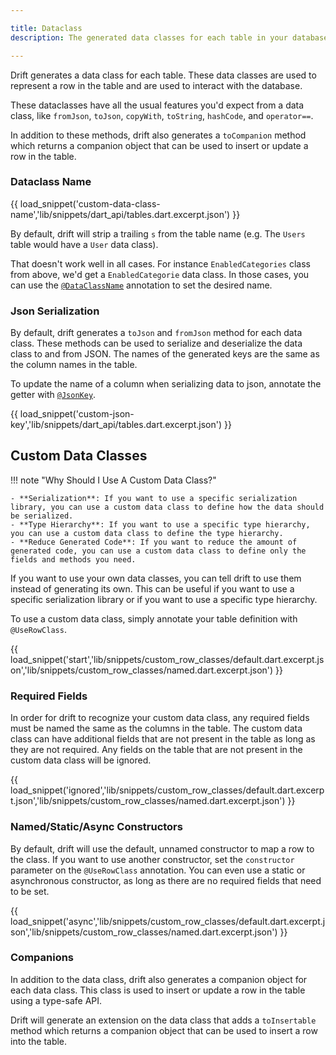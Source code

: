 ```yaml
---

title: Dataclass
description: The generated data classes for each table in your database.

---
```


Drift generates a data class for each table.
These data classes are used to represent a row in the table and are used to interact with the database.

These dataclasses have all the usual features you'd expect from a data class, like `fromJson`, `toJson`, `copyWith`, `toString`, `hashCode`, and `operator==`.

In addition to these methods, drift also generates a `toCompanion` method which returns a companion object that can be used to insert or update a row in the table.

### Dataclass Name

{{ load_snippet('custom-data-class-name','lib/snippets/dart_api/tables.dart.excerpt.json') }}

By default, drift will strip a trailing `s` from the table name (e.g. The `Users` table would have a `User` data class).   

That doesn't work well in all cases. For instance `EnabledCategories` class from above, we'd get
a `EnabledCategorie` data class. In those cases, you can use the [`@DataClassName`](https://pub.dev/documentation/drift/latest/drift/DataClassName-class.html)
annotation to set the desired name.

### Json Serialization

By default, drift generates a `toJson` and `fromJson` method for each data class. These methods can be used to serialize and deserialize the data class to and from JSON. The names of the generated keys are the same as the column names in the table. 

To update the name of a column when serializing data to json, annotate the getter with [`@JsonKey`](https://pub.dev/documentation/drift/latest/drift/JsonKey-class.html).

{{ load_snippet('custom-json-key','lib/snippets/dart_api/tables.dart.excerpt.json') }}

## Custom Data Classes

!!! note "Why Should I Use A Custom Data Class?"
    
    - **Serialization**: If you want to use a specific serialization library, you can use a custom data class to define how the data should be serialized.
    - **Type Hierarchy**: If you want to use a specific type hierarchy, you can use a custom data class to define the type hierarchy.
    - **Reduce Generated Code**: If you want to reduce the amount of generated code, you can use a custom data class to define only the fields and methods you need.

If you want to use your own data classes, you can tell drift to use them instead of generating its own. This can be useful if you want to use a specific serialization library or if you want to use a specific type hierarchy.

To use a custom data class, simply annotate your table definition with `@UseRowClass`.

{{ load_snippet('start','lib/snippets/custom_row_classes/default.dart.excerpt.json','lib/snippets/custom_row_classes/named.dart.excerpt.json') }}

### Required Fields

In order for drift to recognize your custom data class, any required fields must be named the same as the columns in the table.
The custom data class can have additional fields that are not present in the table as long as they are not required.
Any fields on the table that are not present in the custom data class will be ignored.

{{ load_snippet('ignored','lib/snippets/custom_row_classes/default.dart.excerpt.json','lib/snippets/custom_row_classes/named.dart.excerpt.json') }}

### Named/Static/Async Constructors

By default, drift will use the default, unnamed constructor to map a row to the class.
If you want to use another constructor, set the `constructor` parameter on the
`@UseRowClass` annotation.
You can even use a static or asynchronous constructor, as long as there are no required fields that need to be set.

{{ load_snippet('async','lib/snippets/custom_row_classes/default.dart.excerpt.json','lib/snippets/custom_row_classes/named.dart.excerpt.json') }}

### Companions

In addition to the data class, drift also generates a companion object for each data class.
This class is used to insert or update a row in the table using a type-safe API.

Drift will generate an extension on the data class that adds a `toInsertable` method which returns a companion object that can be used to insert a row into the table.

